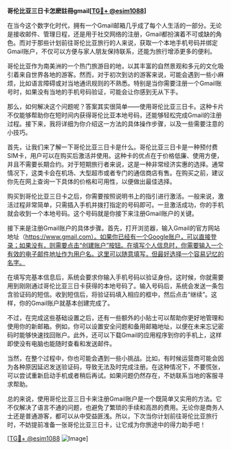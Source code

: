 **哥伦比亚三日卡怎麽註冊gmail[[TG💪+ @esim1088](https://t.me/s/esim1088)]**

在当今这个数字化时代，拥有一个Gmail邮箱几乎成了每个人生活的一部分。无论是接收邮件、管理日程，还是用于社交网络的注册，Gmail都扮演着不可或缺的角色。而对于那些计划前往哥伦比亚旅行的人来说，获取一个本地手机号码并绑定Gmail账户，不仅可以方便与家人朋友保持联系，还能为旅行增添更多的便利。

哥伦比亚作为南美洲的一个热门旅游目的地，以其丰富的自然景观和多元的文化吸引着来自世界各地的游客。然而，对于初次到访的游客来说，可能会遇到一些小麻烦，比如语言障碍或对当地通讯规则的不熟悉。特别是当你需要注册一个Gmail账号时，如果没有当地的手机号码验证，可能会让你感到无从下手。

那么，如何解决这个问题呢？答案其实很简单——使用哥伦比亚三日卡。这种卡片不仅能够帮助你在短时间内获得哥伦比亚本地号码，还能够轻松完成Gmail的注册过程。接下来，我将详细为你介绍这一方法的具体操作步骤，以及一些需要注意的小技巧。

首先，让我们来了解一下哥伦比亚三日卡是什么。哥伦比亚三日卡是一种预付费SIM卡，用户可以在购买后激活并使用。这种卡的优点在于价格低廉、使用方便，并且不需要长期合约。对于短期旅行者来说，这是一种非常经济实惠的选择。通常情况下，这类卡会在机场、大型超市或者专门的通信商店有售。在购买之前，建议你先在网上查询一下具体的价格和可用性，以便做出最佳选择。

购买到哥伦比亚三日卡之后，你需要按照说明书上的指引进行激活。一般来说，激活过程非常简单，只需插入手机并拨打指定的号码即可。一旦激活成功，你的手机就会收到一个本地号码。这个号码就是你接下来注册Gmail账户的关键。

接下来是注册Gmail账户的具体步骤。首先，打开浏览器，输入Gmail的官方网站地址（https://www.gmail.com）。如果你已经有一个Google账户，可以直接登录；如果没有，则需要点击“创建账户”按钮。在填写个人信息时，你需要输入一个有效的电子邮件地址作为用户名。这里可以随意填写，但最好选择一个容易记忆的名字。

在填写完基本信息后，系统会要求你输入手机号码以验证身份。这时候，你就需要用到刚刚通过哥伦比亚三日卡获得的本地号码了。输入号码后，系统会发送一条包含验证码的短信。收到短信后，将验证码填入相应的框中，然后点击“继续”。这样，你的Gmail账户就基本创建完成了。

不过，在完成这些基础设置之后，还有一些额外的小贴士可以帮助你更好地管理和使用你的新邮箱。例如，你可以设置安全问题和备用邮箱地址，以便在未来忘记密码时能够快速找回账户。此外，还可以下载Gmail的应用程序到你的手机上，这样即使没有电脑也能随时查看和发送邮件。

当然，在整个过程中，你也可能会遇到一些小挑战。比如，有时候运营商可能会因为各种原因延迟发送验证码，导致无法及时完成注册。在这种情况下，不要慌张，可以尝试重新启动手机或者稍后再试。如果问题仍然存在，不妨联系当地的客服寻求帮助。

总的来说，使用哥伦比亚三日卡来注册Gmail账户是一个既简单又实用的方法。它不仅解决了语言不通的问题，也避免了繁琐的手续和高昂的费用。无论你是商务人士还是普通游客，都可以从中受益匪浅。所以，下次当你计划前往哥伦比亚旅行时，不妨提前准备一张哥伦比亚三日卡，让它成为你旅途中的得力助手吧！

[[TG💪+ @esim1088](https://t.me/s/esim1088) ![Image](https://i.postimg.cc/4NQfJmqS/Snipaste-2025-05-13-00-14-12.png)]